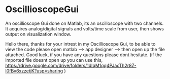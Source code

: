 # OscillioscopeGui
An oscillioscope Gui done on Matlab,  its an oscilloscope with two channels. It acquires analog/digital signals and volts/time scale from user, then shows output on visualization window.

Hello there, thanks for your intrest in my Oscillioscope Gui, to be able to view the code please open matlab --> app designer --> then open up the file attached.
Good luck, if you have any questions please dont hesitate.
(if the imported file doesnt open up you can use this, https://drive.google.com/drive/folders/1dIqM1qq4PJacTh2r8Z-l0fBv6xzzetjK?usp=sharing )
